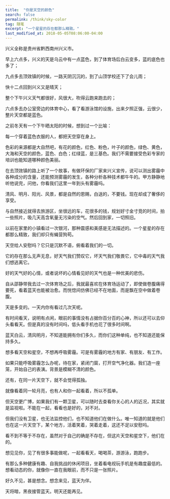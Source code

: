 ```yaml
---
title:  "你是天空的颜色"
search: false
permalink: /think/sky-color
tag: 随笔
excerpt: "一个星星的存在都那么精致。"
last_modified_at: 2018-05-05T08:06:00-04:00
---
```


 



兴义全称是贵州省黔西南州兴义市。

 

早上六点多，兴义的天是乌云中有一点蓝色，到了体育场后白云变多，蓝的底色也多了；

 

九点多去顶效镇的时候，一路天阴沉沉的，到了山顶学校还下了会儿雨；

 

快十二点回到兴义又是晴天；

 

整个下午兴义天气都很好，风很大，吹得云跑来跑去的；

 

六点多去办公室旁边的体育中心，看了看游泳馆的设施，出来夕照正强，云很少，整片天空都是蓝色。

 

之前冬天有一个下午晒太阳的时候，想到过一个比喻：

 

每一个穿着蓝色衣服的人，都把天空穿在身上。

 

色彩的来源都是大自然吧，有花的颜色，红色、粉色，叶子的颜色，绿色、黄色，大海和天空的颜色，蓝色、白色；红绿蓝，是三基色。我们不需要接受色彩专家的培训也能知道哪种颜色美丽。

 

在去顶效镇的路上听了一个故事，有做环保的厂家来兴义宣传，说可以测出雾霾中各种成分的含量，还能预测雾霾的发生，各种分析各种技术都牛牛的。甲方静静地听他说完，问他，你看我们这里一年到头有雾霾吗。

 

清风、明月、阳光、风景，都是自然的恩赐，白送的，不要钱。现在却成了奢侈的享受。

 

与自然接近就得去旅游区，坐很远的车，花很多的钱，规划好寸金寸竞的时间，拍一些照片，吸几天高含氧量无污染的空气。然后回到家，一切照旧。

 

以前在家里的小镇看过一次银河，那种震感和美感是无法描述的。一个星星的存在都那么精致，我们却只有蝇营狗苟。

 

天空给人安慰吗？它只是沉默不语，俯看着我们的一切。

 

它的存在那么无声无息，好天气我们赞叹它，坏天气我们敬畏它，它中毒的天气我们想逃离它。

 

好的天气好的心情，或者说坏的心情看见好的天气也是一种优美的悲伤。

 

自从邵静带我去过一次体育场之后，我就最喜欢在体育场运动了，即使做卷腹痛得要死，看着蓝天也能被治愈。而恍惚间仿佛已经不在地面，而是飘在空中做着卷腹。

 

天是多变的。一天内你有看过几次天呢。

 

有时间看天，说明有点闲，眼前的事情没有占据你百分百的心神，所以还可以去仰头看看天。但是真的没有时间吗，低头看手机也花了很多时间啊。

 

蓝天白云，清风明月，不知道能拥有你们多久，而你们这种单纯，也不知道还能保持多久。

 

想多看天空和星空，不想再呼吸雾霾。可是有雾霾的地方有家、有朋友、有工作。

 

如果只能呼吸雾霾怎么办呢，待在家，紧闭门窗，打开空气净化器。我们造一座笼，开始自己的表演。背景是模糊不清的颜色。

 

还有，在同一片天空下，就不会觉得孤独。

 

就像看着同一轮月亮，也有人和你一起看着，所以不孤单。

 

但天空更广博，如果我们有一颗卫星，可以随时去查看你关心的人的近况，其实就是监视啦。不能在一起，看看也是好的，对不对。

 

但我们没有卫星，也无法监控他们，也不知道他们在做什么。唯一知道的就是他们也在这一片天空下，某个地方，活着笑着，哭着走着，这还不足以安慰吗。

 

看不到不等于不存在，虽然对于自己的确是不存在，但这片天空和星空下，他们在的。

 

想见见你，见了有很多事能做呢，一起看看天，喝喝茶，游游泳，跑跑步。

 

有那么多种健康有趣、自我挑战的休闲项目，坐着看电视玩手机是有趣度最低的。想看动态的你，就像你一直在我眼前，而不只是一张照片。

 

好久不见，甚是想念。想念来见，蓝天为伴。

天将暗，黑夜接管蓝天。明天还能再见。

 
